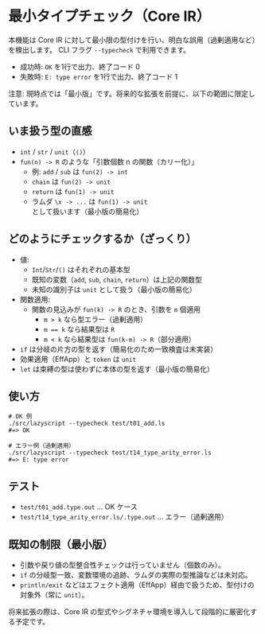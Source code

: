 # 最小タイプチェック（Core IR）

本機能は Core IR に対して最小限の型付けを行い、明白な誤用（過剰適用など）を検出します。
CLI フラグ `--typecheck` で利用できます。

- 成功時: `OK` を1行で出力、終了コード 0
- 失敗時: `E: type error` を1行で出力、終了コード 1

注意: 現時点では「最小版」です。将来的な拡張を前提に、以下の範囲に限定しています。

## いま扱う型の直感
- `int` / `str` / `unit`（`()`）
- `fun(n) -> R` のような「引数個数 n の関数（カリー化）」
  - 例: `add` / `sub` は `fun(2) -> int`
  - `chain` は `fun(2) -> unit`
  - `return` は `fun(1) -> unit`
  - ラムダ `\x -> ...` は `fun(1) -> unit` として扱います（最小版の簡易化）

## どのようにチェックするか（ざっくり）
- 値:
  - `Int`/`Str`/`()` はそれぞれの基本型
  - 既知の変数（`add`, `sub`, `chain`, `return`）は上記の関数型
  - 未知の識別子は `unit` として扱う（最小版の簡易化）
- 関数適用:
  - 関数の見込みが `fun(k) -> R` のとき、引数を `m` 個適用
    - `m > k` なら型エラー（過剰適用）
    - `m == k` なら結果型は `R`
    - `m < k` なら結果型は `fun(k-m) -> R`（部分適用）
- `if` は分岐の片方の型を返す（簡易化のため一致検査は未実装）
- 効果適用（EffApp）と `token` は `unit`
- `let` は束縛の型は使わずに本体の型を返す（最小版の簡易化）

## 使い方

```
# OK 例
./src/lazyscript --typecheck test/t01_add.ls
#=> OK

# エラー例（過剰適用）
./src/lazyscript --typecheck test/t14_type_arity_error.ls
#=> E: type error
```

## テスト
- `test/t01_add.type.out` … OK ケース
- `test/t14_type_arity_error.ls/.type.out` … エラー（過剰適用）

## 既知の制限（最小版）
- 引数や戻り値の型整合性チェックは行っていません（個数のみ）。
- `if` の分岐型一致、変数環境の追跡、ラムダの実際の型推論などは未対応。
- `println/exit` などはエフェクト適用（EffApp）経由で扱うため、型付けの対象外（常に `unit`）。

将来拡張の際は、Core IR の型式やシグネチャ環境を導入して段階的に厳密化する予定です。
